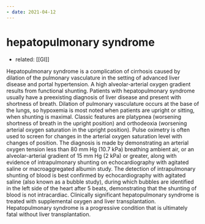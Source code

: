 ```yaml
---
- date: 2021-04-12
---
```


# hepatopulmonary syndrome

- related: [[GI]]

Hepatopulmonary syndrome is a complication of cirrhosis caused by dilation of the pulmonary vasculature in the setting of advanced liver disease and portal hypertension. A high alveolar-arterial oxygen gradient results from functional shunting. Patients with hepatopulmonary syndrome usually have a preexisting diagnosis of liver disease and present with shortness of breath. Dilation of pulmonary vasculature occurs at the base of the lungs, so hypoxemia is most noted when patients are upright or sitting, when shunting is maximal. Classic features are platypnea (worsening shortness of breath in the upright position) and orthodeoxia (worsening arterial oxygen saturation in the upright position). Pulse oximetry is often used to screen for changes in the arterial oxygen saturation level with changes of position. The diagnosis is made by demonstrating an arterial oxygen tension less than 80 mm Hg (10.7 kPa) breathing ambient air, or an alveolar-arterial gradient of 15 mm Hg (2 kPa) or greater, along with evidence of intrapulmonary shunting on echocardiography with agitated saline or macroaggregated albumin study. The detection of intrapulmonary shunting of blood is best confirmed by echocardiography with agitated saline (also known as a bubble study), during which bubbles are identified in the left side of the heart after 5 beats, demonstrating that the shunting of blood is not intracardiac. Clinically significant hepatopulmonary syndrome is treated with supplemental oxygen and liver transplantation. Hepatopulmonary syndrome is a progressive condition that is ultimately fatal without liver transplantation.
